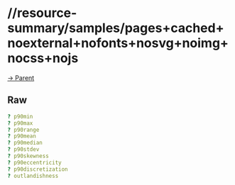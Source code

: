 
# //resource-summary/samples/pages+cached+noexternal+nofonts+nosvg+noimg+nocss+nojs

[→ Parent](../..)


## Raw


```yaml
? p90min
? p90max
? p90range
? p90mean
? p90median
? p90stdev
? p90skewness
? p90eccentricity
? p90discretization
? outlandishness

```

